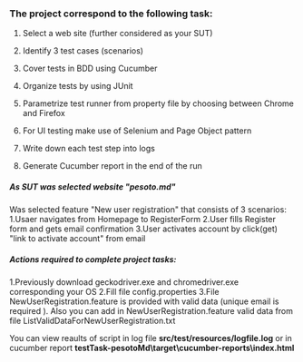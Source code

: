 
### The project correspond to the following task:
1. Select a web site (further considered as your SUT)

2. Identify 3 test cases (scenarios)

3. Cover tests in BDD using Cucumber

4. Organize tests by using JUnit

5. Parametrize test runner from property file by choosing between Chrome and Firefox

6. For UI testing make use of Selenium and Page Object pattern

7. Write down each test step into logs

8. Generate Cucumber report in the end of the run

##### As SUT was selected website "pesoto.md"
Was selected feature "New user registration" that consists of 3 scenarios:
1.Usaer navigates from Homepage to RegisterForm
2.User fills Register form and gets email confirmation
3.User activates account by click(get) "link to activate account" from email

##### Actions required to complete project tasks:
1.Previously download geckodriver.exe and chromedriver.exe corresponding your OS 
2.Fill file config.properties
3.File NewUserRegistration.feature is provided with valid data (unique email is required ). Also you can add in NewUserRegistration.feature valid data from file ListValidDataForNewUserRegistration.txt


You can view reaults of script in log file **src/test/resources/logfile.log**
   or in cucumber report **testTask-pesotoMd\target\cucumber-reports\index.html**

